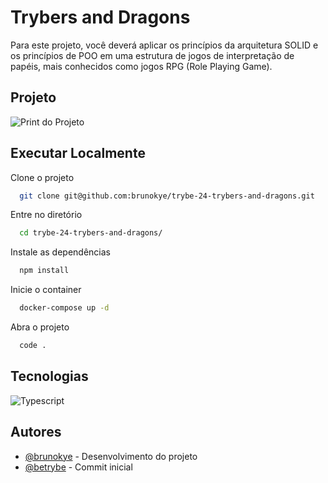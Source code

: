 # Trybers and Dragons

Para este projeto, você deverá aplicar os princípios da arquitetura SOLID e os princípios de POO em uma estrutura de jogos de interpretação de papéis, mais conhecidos como jogos RPG (Role Playing Game).

## Projeto

![Print do Projeto](https://i.imgur.com/RRa7knx.png)

## Executar Localmente

Clone o projeto 

```bash
  git clone git@github.com:brunokye/trybe-24-trybers-and-dragons.git
```

Entre no diretório

```bash
  cd trybe-24-trybers-and-dragons/
```

Instale as dependências

```bash
  npm install
```

Inicie o container

```bash
  docker-compose up -d
```

Abra o projeto

```bash
  code .
```

## Tecnologias

![Typescript](https://img.shields.io/badge/TypeScript-3178C6.svg?style=for-the-badge&logo=TypeScript&logoColor=white)

## Autores

- [@brunokye](https://github.com/brunokye) - Desenvolvimento do projeto
- [@betrybe](https://github.com/betrybe) - Commit inicial
